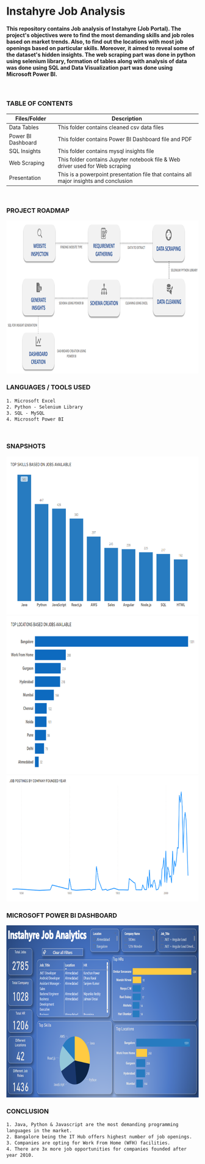 # Instahyre Job Analysis

####  This repository contains Job analysis of Instahyre (Job Portal). The project's objectives were to find the most demanding skills and job roles based on market trends. Also, to find out the locations with most job openings based on particular skills. Moreover, it aimed to reveal some of the dataset's hidden insights. The web scraping part was done in python using selenium library, formation of tables along with analysis of data was done using SQL and Data Visualization part was done using Microsoft Power BI.


<br />

### **TABLE OF CONTENTS**

| Files/Folder | Description |
| -----------  | ----------- |
| Data Tables       | This folder contains cleaned csv data files           |
| Power BI Dashboard    | This folder contains Power BI Dashboard file and PDF      |
| SQL Insights | This folder contains mysql insights file     |
| Web Scraping | This folder contains Jupyter notebook file & Web driver used for Web scraping   |
| Presentation | This is a powerpoint presentation file that contains all major insights and conclusion |


<br />

### **PROJECT ROADMAP**

<img src ="https://github.com/akashhvyas/Job-Analytics-Instahyre/blob/main/Graphics/PowerPoint%20Presentation%20-%20Google%20Chrome%2012-05-2023%2002_38_06.png"  width="1000" height="400" />

<br />

### **LANGUAGES / TOOLS USED**

``` 
1. Microsoft Excel
2. Python - Selenium Library
3. SQL - MySQL
4. Microsoft Power BI
```
<br />

### **SNAPSHOTS**

<img src ="https://github.com/akashhvyas/Job-Analytics-Instahyre/blob/main/Graphics/Presentation1%20-%20PowerPoint%2017-04-2023%2016_50_16.png"  width="688" height="414" />

<br />
<img src ="https://github.com/akashhvyas/Job-Analytics-Instahyre/blob/main/Graphics/Power%20BI%20Desktop%2017-04-2023%2016_46_31.png"  width="800" height="414" />

<br />
<img src ="https://github.com/akashhvyas/Job-Analytics-Instahyre/blob/main/Graphics/Power%20BI%20Desktop%2017-04-2023%2016_35_26.png"  width="750" height="330" />

<br />

### **MICROSOFT POWER BI DASHBOARD**

<img src ="https://github.com/akashhvyas/Job-Analytics-Instahyre/blob/main/Graphics/Power%20BI%20Desktop.png"  width="1000" height="450" />

<br />

### **CONCLUSION**

``` 
1. Java, Python & Javascript are the most demanding programming languages in the market.
2. Bangalore being the IT Hub offers highest number of job openings.
3. Companies are opting for Work From Home (WFH) facilities.
4. There are 3x more job opportunities for companies founded after year 2010.
```
